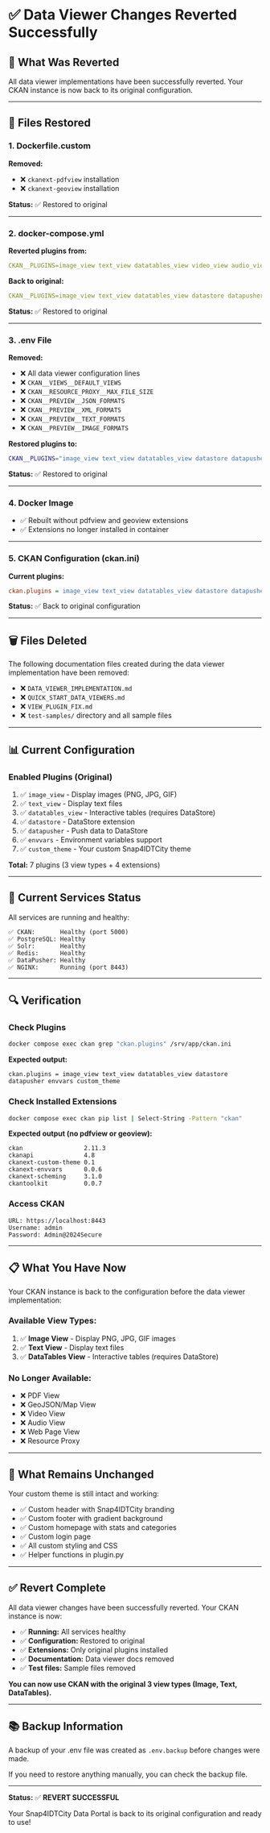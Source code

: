 # ✅ Data Viewer Changes Reverted Successfully

## 🔄 What Was Reverted

All data viewer implementations have been successfully reverted. Your CKAN instance is now back to its original configuration.

---

## 📝 Files Restored

### 1. **Dockerfile.custom**
**Removed:**
- ❌ `ckanext-pdfview` installation
- ❌ `ckanext-geoview` installation

**Status:** ✅ Restored to original

---

### 2. **docker-compose.yml**
**Reverted plugins from:**
```yaml
CKAN__PLUGINS=image_view text_view datatables_view video_view audio_view webpage_view pdf_view geojson_view resource_proxy datastore datapusher envvars custom_theme
```

**Back to original:**
```yaml
CKAN__PLUGINS=image_view text_view datatables_view datastore datapusher envvars custom_theme
```

**Status:** ✅ Restored to original

---

### 3. **.env File**
**Removed:**
- ❌ All data viewer configuration lines
- ❌ `CKAN__VIEWS__DEFAULT_VIEWS`
- ❌ `CKAN__RESOURCE_PROXY__MAX_FILE_SIZE`
- ❌ `CKAN__PREVIEW__JSON_FORMATS`
- ❌ `CKAN__PREVIEW__XML_FORMATS`
- ❌ `CKAN__PREVIEW__TEXT_FORMATS`
- ❌ `CKAN__PREVIEW__IMAGE_FORMATS`

**Restored plugins to:**
```bash
CKAN__PLUGINS="image_view text_view datatables_view datastore datapusher envvars custom_theme"
```

**Status:** ✅ Restored to original

---

### 4. **Docker Image**
- ✅ Rebuilt without pdfview and geoview extensions
- ✅ Extensions no longer installed in container

---

### 5. **CKAN Configuration (ckan.ini)**
**Current plugins:**
```ini
ckan.plugins = image_view text_view datatables_view datastore datapusher envvars custom_theme
```

**Status:** ✅ Back to original configuration

---

## 🗑️ Files Deleted

The following documentation files created during the data viewer implementation have been removed:

- ❌ `DATA_VIEWER_IMPLEMENTATION.md`
- ❌ `QUICK_START_DATA_VIEWERS.md`
- ❌ `VIEW_PLUGIN_FIX.md`
- ❌ `test-samples/` directory and all sample files

---

## 📊 Current Configuration

### **Enabled Plugins (Original)**
1. ✅ `image_view` - Display images (PNG, JPG, GIF)
2. ✅ `text_view` - Display text files
3. ✅ `datatables_view` - Interactive tables (requires DataStore)
4. ✅ `datastore` - DataStore extension
5. ✅ `datapusher` - Push data to DataStore
6. ✅ `envvars` - Environment variables support
7. ✅ `custom_theme` - Your custom Snap4IDTCity theme

**Total:** 7 plugins (3 view types + 4 extensions)

---

## 🎯 Current Services Status

All services are running and healthy:

```
✅ CKAN:       Healthy (port 5000)
✅ PostgreSQL: Healthy
✅ Solr:       Healthy
✅ Redis:      Healthy
✅ DataPusher: Healthy
✅ NGINX:      Running (port 8443)
```

---

## 🔍 Verification

### **Check Plugins**
```bash
docker compose exec ckan grep "ckan.plugins" /srv/app/ckan.ini
```

**Expected output:**
```
ckan.plugins = image_view text_view datatables_view datastore datapusher envvars custom_theme
```

### **Check Installed Extensions**
```bash
docker compose exec ckan pip list | Select-String -Pattern "ckan"
```

**Expected output (no pdfview or geoview):**
```
ckan                 2.11.3
ckanapi              4.8
ckanext-custom-theme 0.1
ckanext-envvars      0.0.6
ckanext-scheming     3.1.0
ckantoolkit          0.0.7
```

### **Access CKAN**
```
URL: https://localhost:8443
Username: admin
Password: Admin@2024Secure
```

---

## 📋 What You Have Now

Your CKAN instance is back to the configuration before the data viewer implementation:

### **Available View Types:**
1. ✅ **Image View** - Display PNG, JPG, GIF images
2. ✅ **Text View** - Display text files
3. ✅ **DataTables View** - Interactive tables (requires DataStore)

### **No Longer Available:**
- ❌ PDF View
- ❌ GeoJSON/Map View
- ❌ Video View
- ❌ Audio View
- ❌ Web Page View
- ❌ Resource Proxy

---

## 🎨 What Remains Unchanged

Your custom theme is still intact and working:

- ✅ Custom header with Snap4IDTCity branding
- ✅ Custom footer with gradient background
- ✅ Custom homepage with stats and categories
- ✅ Custom login page
- ✅ All custom styling and CSS
- ✅ Helper functions in plugin.py

---

## ✅ Revert Complete

All data viewer changes have been successfully reverted. Your CKAN instance is now:

- ✅ **Running:** All services healthy
- ✅ **Configuration:** Restored to original
- ✅ **Extensions:** Only original plugins installed
- ✅ **Documentation:** Data viewer docs removed
- ✅ **Test files:** Sample files removed

**You can now use CKAN with the original 3 view types (Image, Text, DataTables).**

---

## 📚 Backup Information

A backup of your .env file was created as `.env.backup` before changes were made.

If you need to restore anything manually, you can check the backup file.

---

**Status:** ✅ **REVERT SUCCESSFUL**

Your Snap4IDTCity Data Portal is back to its original configuration and ready to use!

